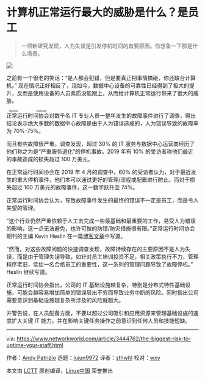 [#]: collector: "lujun9972"
[#]: translator: "sthwhl"
[#]: reviewer: "wxy"
[#]: publisher: " "
[#]: url: " "
[#]: subject: "The biggest risk to uptime? Your staff"
[#]: via: "https://www.networkworld.com/article/3444762/the-biggest-risk-to-uptime-your-staff.html"
[#]: author: "Andy Patrizio https://www.networkworld.com/author/Andy-Patrizio/"

计算机正常运行最大的威胁是什么？是员工
======

> 一项新研究发现，人为失误是引发停机时间的首要原因。你想象一下那是什么场景。

![](https://images.idgesg.net/images/article/2018/07/9_how-well-do-you-know-your-staff_head-in-sand-100765388-large.jpg)

之前有一个很老的笑话：“是人都会犯错，但是要真正把事情搞砸，你还缺台计算机。” 现在情况正好相反了，现如今，数据中心设备的可靠性已经得到了极大的提升，反而是使用设备的人员素质没能跟上，从而给计算机正常运行带来了很大的威胁。

<ruby>正常运行时间协会<rt>Uptime Institute</rt></ruby>对数千名 IT 专业人员一整年发生的故障事件进行了调查，得出结论表示绝大多数的数据中心故障是由于人为错误造成的，人为错误导致的故障率为 70%-75%。

而且有些故障很严重。调查发现，超过 30% 的 IT 服务与数据中心运营商经历了他们称之为是“严重服务退化”的停机事故。2019 年有 10% 的受访者称他们最近的事故造成的损失超过 100 万美元。

在正常运行时间协会在 2019 年 4 月的调查中，60% 的受访者认为，对于最近发生的重大停机事件，他们本可以通过更好的管理/流程或配置进行防止。而对于损失超过 100 万美元的故障事件，这一数字跃升至 74%。

正常运行时间协会认为，导致故障事件发生的最终的错误不一定是员工，而是令人失望的管理。

“这个行业仍然严重依赖于人工去完成一些最基础和最重要的工作，易受人为错误的影响，这一点无法避免，也许可做的防错/防灾措施很有限。”正常运行时间协会期刊的主编 Kevin Heslin 在一篇[博客文章][4]中写道。

“然而，对这些故障问题的快速调查发现，故障持续存在的主要原因不是人为失误，而是由于管理失误导致，如针对员工培训投资不足，相关政策执行不力，管理程序老旧，低估一名合格员工的重要性，这一系列的管理问题导致了故障停机。” Heslin 继续写道。

正常运行时间协会指出，公司的 IT 基础设施越复杂，特别是分布式特性基础设施，可能会越容易增加简单的错误层出不穷而导致业务中断的风险。同时指出公司需要意识到基础设施越复杂所涉及的风险就越大。

并警告说，在人员配备方面，不要以超过公司吸引和应用资源来管理基础设施的速度扩大关键 IT 能力，并在影响关键任务操作之前意识到任何人员和技能短缺。

--------------------------------------------------------------------------------

via: https://www.networkworld.com/article/3444762/the-biggest-risk-to-uptime-your-staff.html

作者：[Andy Patrizio][a]
选题：[lujun9972][b]
译者：[sthwhl](https://github.com/sthwhl)
校对：[wxy](https://github.com/wxy)

本文由 [LCTT](https://github.com/LCTT/TranslateProject) 原创编译，[Linux中国](https://linux.cn/) 荣誉推出

[a]: https://www.networkworld.com/author/Andy-Patrizio/
[b]: https://github.com/lujun9972
[1]: https://www.networkworld.com/article/3223692/what-is-a-data-centerhow-its-changed-and-what-you-need-to-know.html
[2]: https://www.networkworld.com/newsletters/signup.html
[3]: https://www.networkworld.com/article/3440100/take-the-intelligent-route-with-consumption-based-storage.html?utm_source=IDG&utm_medium=promotions&utm_campaign=HPE20773&utm_content=sidebar " Take the Intelligent Route with Consumption-Based Storage"
[4]: https://journal.uptimeinstitute.com/how-to-avoid-outages-try-harder/
[5]: https://www.facebook.com/NetworkWorld/
[6]: https://www.linkedin.com/company/network-world
